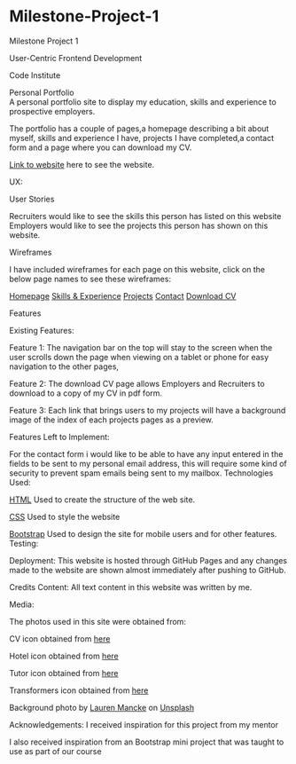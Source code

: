 # Milestone-Project-1
Milestone Project 1

User-Centric Frontend Development 

Code Institute

Personal Portfolio  
A personal portfolio site to display my education, skills and experience to prospective employers.

The portfolio has a couple of pages,a homepage describing a bit about myself, skills and experience I have,
projects I have completed,a contact form and a page where you can download my CV.

[Link to website](https://seand17.github.io/Milestone-Project-1/) here to see the website.

UX:

User Stories

Recruiters would like to see the skills this person has listed on this website
Employers  would like to see the projects this person has shown on this website.

Wireframes

I have included wireframes for each page on this website, click on the below page names to see these wireframes:

[Homepage](https://github.com/SeanD17/Milestone-Project-1/blob/main/wireframes/Milestone%20Project%201%20Homepage.pdf)
[Skills & Experience](https://github.com/SeanD17/Milestone-Project-1/blob/main/wireframes/Milestone%20Project%201%20Skills.pdf)
[Projects](https://github.com/SeanD17/Milestone-Project-1/blob/main/wireframes/Milestone%20Project%201%20Projects.pdf)
[Contact](https://github.com/SeanD17/Milestone-Project-1/blob/main/wireframes/Milestone%20Project%201%20Contact.pdf)
[Download CV](https://github.com/SeanD17/Milestone-Project-1/blob/main/wireframes/Milestone%20Project%201%20CV.pdf)

Features

Existing Features:

Feature 1:
The navigation bar on the top will stay to the screen when the user scrolls down the page when viewing on a tablet or phone for easy navigation to the other pages,

Feature 2:
The download CV page allows Employers and Recruiters to download to a copy of my CV in pdf form.

Feature 3:
Each link that brings users to my projects will have a background image of the index of each projects pages as a preview.

Features Left to Implement:

For the contact form i would like to be able to have any input entered in the fields to be sent to my personal email address, this will require some kind of security to prevent spam emails being sent to my mailbox.
Technologies Used:

[HTML](https://html.com/)
Used to create the structure of the web site.

[CSS](https://www.w3schools.com/css/css_intro.asp)
Used to style the website

[Bootstrap](https://getbootstrap.com/)
Used to design the site for mobile users and for other features.
Testing:

Deployment: This website is hosted through GitHub Pages and any changes made to the website are shown almost immediately after pushing to GitHub.

Credits
Content:
All text content in this website was written by me.

Media:

The photos used in this site were obtained from:

<span>CV icon obtained from <a href="https://iconscout.com/icon/cv-151944">here</a></span>

<span>Hotel icon obtained from <a href="https://www.iconexperience.com/o_collection/icons/?icon=hotel">here</a></span>

<span>Tutor icon obtained from <a href="https://icon-library.com/icon/tutor-icon-1.html">here</a></span>

<span>Transformers icon obtained from <a href="https://avatars.alphacoders.com/avatars/view/80557">here</a></span>

<span>Background photo by <a href="https://unsplash.com/@laurenmancke?utm_source=unsplash&amp;utm_medium=referral&amp;utm_content=creditCopyText">Lauren Mancke</a> on <a href="https://unsplash.com/s/photos/portfolio-background?utm_source=unsplash&amp;utm_medium=referral&amp;utm_content=creditCopyText">Unsplash</a></span>

Acknowledgements:
I received inspiration for this project from my mentor 

I also received inspiration from an Bootstrap mini project that was taught to use as part of our course